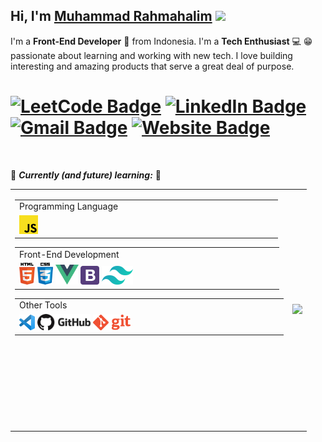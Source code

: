  ## Hi, I'm [Muhammad Rahmahalim](https://github.com/oxwazz) <img src="https://media.giphy.com/media/VgCDAzcKvsR6OM0uWg/giphy.gif" width="50">
  
  I'm a **Front-End Developer** 🚀 from Indonesia. I'm a **Tech Enthusiast** 💻 😁 passionate about learning and working with new tech. I love building interesting and amazing products that serve a great deal of purpose.
  
  [![LeetCode Badge](https://img.shields.io/badge/-LeetCode-FFA116?style=flat-square&logo=LeetCode&logoColor=white&link=https://leetcode.com/u/oxwazz/)](https://leetcode.com/u/oxwazz/)
  [![LinkedIn Badge](https://img.shields.io/badge/-LinkedIn-blue?style=flat-square&logo=Linkedin&logoColor=white&link=https://www.linkedin.com/in/oxwazz/)](https://www.linkedin.com/in/oxwazz/)
  [![Gmail Badge](https://img.shields.io/badge/-Gmail-d14836?style=flat-square&logo=Gmail&logoColor=white&link=mailto:muhammad.rahmahalim@gmail.com)](mailto:muhammad.rahmahalim@gmail.com)
  [![Website Badge](https://img.shields.io/badge/Personal%20Blog-000000?style=flat-square&link=https://oxwazz.com/)](https://oxwazz.com/)
  ===============
  <br>
  
  🌱 <b><i>Currently (and future) learning:</i></b> 🌱
  <table>
     <tr>
        <td style="vertical-align:top">
           <table style="width:100%" >
              <tr>
                 <td>
                    Programming Language                            
                 </td>
              </tr>
              <tr>
                 <td>
                    <img src="logo-200px/javascript.png" width="30">
                 </td>
              </tr>
           </table>
           <table style="width:100%">
              <tr>
                 <td>
                    Front-End Development                            
                 </td>
              </tr>
              <tr>
                 <td>
                    <img src="logo-200px/html5.png" width="25">
                    <img src="logo-200px/css.png" width="25">
                    <img src="logo-200px/vuejs.png" width="37">
                    <img src="logo-200px/bootstrap4.png" width="30">
                    <img src="logo-200px/tailwindcss.png" width="50">
                 </td>
              </tr>
           </table>
           <table style="width:100%">
              <tr>
                 <td>
                    Other Tools                                      
                 </td>
              </tr>
              <tr>
                 <td>
                    <img src="logo-200px/vscode.png" width="25">
                    <img src="logo-200px/github.png" width="85">
                    <img src="logo-200px/git.png" width="60">
                 </td>
              </tr>
           </table>
          <div> </div>
          <div> </div>
          <div> </div>
          <div> </div>
          <div> </div>
          <div> </div>
          <div> </div>
          <div> </div>
        </td>
        <td>
           <img src="https://media.giphy.com/media/VbnUQpnihPSIgIXuZv/giphy-downsized.gif" />
        </td>
     </tr>
  </table>

